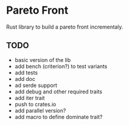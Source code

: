 # Pareto Front

Rust library to build a pareto front incrementaly.

## TODO

- basic version of the lib
- add bench (criterion?) to test variants
- add tests
- add doc
- ad serde support
- add debug and other required traits
- add iter trait
- push to crates.io
- add parallel version?
- add macro to define dominate trait?
